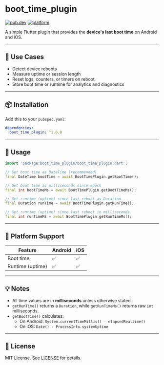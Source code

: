# boot_time_plugin

[![pub.dev](https://img.shields.io/pub/v/boot_time_plugin.svg)](https://pub.dev/packages/boot_time_plugin)
[![platform](https://img.shields.io/badge/platform-android%20%7C%20ios-blue.svg)](https://pub.dev/packages/boot_time_plugin)

A simple Flutter plugin that provides the **device's last boot time** on Android and iOS.

---

## 🔧 Use Cases

- Detect device reboots
- Measure uptime or session length
- Reset logs, counters, or timers on reboot
- Store boot time or runtime for analytics and diagnostics

---

## 📦 Installation

Add this to your `pubspec.yaml`:

```yaml
dependencies:
  boot_time_plugin: ^1.0.0
```

---

## 🚀 Usage

```dart
import 'package:boot_time_plugin/boot_time_plugin.dart';

// Get boot time as DateTime (recommended)
final DateTime bootTime = await BootTimePlugin.getBootTime();

// Get boot time as milliseconds since epoch
final int bootTimeMs = await BootTimePlugin.getBootTimeMs();

// Get runtime (uptime) since last reboot as Duration
final Duration runTime = await BootTimePlugin.getRunTime();

// Get runtime (uptime) since last reboot in milliseconds
final int runTimeMs = await BootTimePlugin.getRunTimeMs();
```

---

## 📱 Platform Support

| Feature         | Android | iOS |
|-----------------|---------|-----|
| Boot time       | ✅       | ✅   |
| Runtime (uptime) | ✅       | ✅   |

---

## 💡 Notes

- All time values are in **milliseconds** unless otherwise stated.
- `getRunTime()` returns a `Duration`, while `getRunTimeMs()` returns raw `int` milliseconds.
- `getBootTime()` calculates:
    - On Android: `System.currentTimeMillis() - elapsedRealtime()`
    - On iOS: `Date() - ProcessInfo.systemUptime`

---

## 📜 License

MIT License. See [LICENSE](LICENSE) for details.

